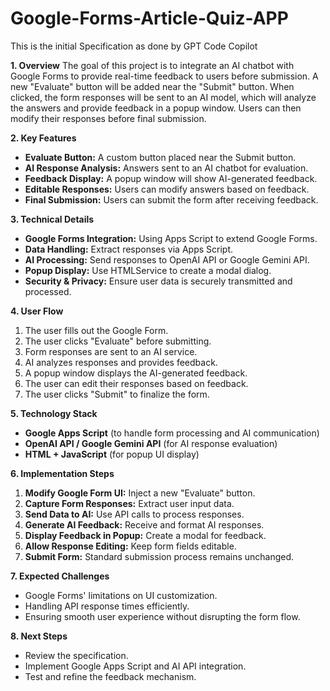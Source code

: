 # Google-Forms-Article-Quiz-APP
This is the initial Specification as done by GPT Code Copilot

**1. Overview**
The goal of this project is to integrate an AI chatbot with Google Forms to provide real-time feedback to users before submission. A new "Evaluate" button will be added near the "Submit" button. When clicked, the form responses will be sent to an AI model, which will analyze the answers and provide feedback in a popup window. Users can then modify their responses before final submission.

**2. Key Features**
- **Evaluate Button:** A custom button placed near the Submit button.
- **AI Response Analysis:** Answers sent to an AI chatbot for evaluation.
- **Feedback Display:** A popup window will show AI-generated feedback.
- **Editable Responses:** Users can modify answers based on feedback.
- **Final Submission:** Users can submit the form after receiving feedback.

**3. Technical Details**
- **Google Forms Integration:** Using Apps Script to extend Google Forms.
- **Data Handling:** Extract responses via Apps Script.
- **AI Processing:** Send responses to OpenAI API or Google Gemini API.
- **Popup Display:** Use HTMLService to create a modal dialog.
- **Security & Privacy:** Ensure user data is securely transmitted and processed.

**4. User Flow**
1. The user fills out the Google Form.
2. The user clicks "Evaluate" before submitting.
3. Form responses are sent to an AI service.
4. AI analyzes responses and provides feedback.
5. A popup window displays the AI-generated feedback.
6. The user can edit their responses based on feedback.
7. The user clicks "Submit" to finalize the form.

**5. Technology Stack**
- **Google Apps Script** (to handle form processing and AI communication)
- **OpenAI API / Google Gemini API** (for AI response evaluation)
- **HTML + JavaScript** (for popup UI display)

**6. Implementation Steps**
1. **Modify Google Form UI:** Inject a new "Evaluate" button.
2. **Capture Form Responses:** Extract user input data.
3. **Send Data to AI:** Use API calls to process responses.
4. **Generate AI Feedback:** Receive and format AI responses.
5. **Display Feedback in Popup:** Create a modal for feedback.
6. **Allow Response Editing:** Keep form fields editable.
7. **Submit Form:** Standard submission process remains unchanged.

**7. Expected Challenges**
- Google Forms' limitations on UI customization.
- Handling API response times efficiently.
- Ensuring smooth user experience without disrupting the form flow.

**8. Next Steps**
- Review the specification.
- Implement Google Apps Script and AI API integration.
- Test and refine the feedback mechanism.
